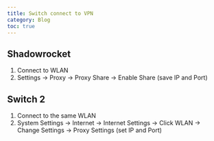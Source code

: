 ```yaml
---
title: Switch connect to VPN
category: Blog
toc: true
---
```


## Shadowrocket

1. Connect to WLAN
2. Settings -> Proxy -> Proxy Share -> Enable Share (save IP and Port)

## Switch 2

1. Connect to the same WLAN
2. System Settings -> Internet -> Internet Settings -> Click WLAN -> Change Settings -> Proxy Settings (set IP and Port)
